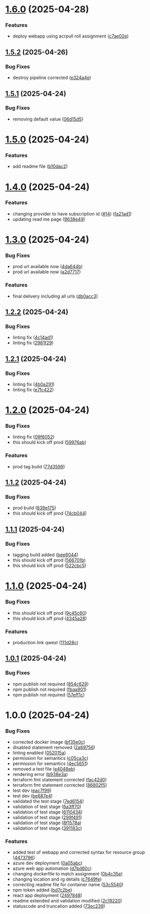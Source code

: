 # [1.6.0](https://github.com/zgithub2022/azure-react-app/compare/v1.5.2...v1.6.0) (2025-04-28)


### Features

* deploy webapp using acrpull roll assignment ([c7ae02e](https://github.com/zgithub2022/azure-react-app/commit/c7ae02e9b18ec70edc95685d6ebfc33bfe6c632b))

## [1.5.2](https://github.com/zgithub2022/azure-react-app/compare/v1.5.1...v1.5.2) (2025-04-26)


### Bug Fixes

* destroy pipeline corrected ([e324a4e](https://github.com/zgithub2022/azure-react-app/commit/e324a4e013442f2f14c338f4f09c698bca873228))

## [1.5.1](https://github.com/zgithub2022/azure-react-app/compare/v1.5.0...v1.5.1) (2025-04-24)


### Bug Fixes

* removing default value  ([06d15d5](https://github.com/zgithub2022/azure-react-app/commit/06d15d5520afe7e90027e58cf08e21a3857bc50a))

# [1.5.0](https://github.com/zgithub2022/azure-react-app/compare/v1.4.0...v1.5.0) (2025-04-24)


### Features

* add readme file ([b10dac2](https://github.com/zgithub2022/azure-react-app/commit/b10dac2c091daa3f11e0e402dfc34a2aa33baad4))

# [1.4.0](https://github.com/zgithub2022/azure-react-app/compare/v1.3.0...v1.4.0) (2025-04-24)


### Features

* changing provider to have subscription id ([#14](https://github.com/zgithub2022/azure-react-app/issues/14)) ([fa21ad1](https://github.com/zgithub2022/azure-react-app/commit/fa21ad1a1ccc3e4eb934fbb83898934e37a699fb))
* updating read me page  ([9638e49](https://github.com/zgithub2022/azure-react-app/commit/9638e499cad97cc8649a3169446e920637793c5c))

# [1.3.0](https://github.com/zgithub2022/azure-react-app/compare/v1.2.2...v1.3.0) (2025-04-24)


### Bug Fixes

* prod url available now ([4da644b](https://github.com/zgithub2022/azure-react-app/commit/4da644bf9f520a560a2c41b733b7ac877d137a97))
* prod url available now ([a2d7717](https://github.com/zgithub2022/azure-react-app/commit/a2d77171e61390ab14d3b40aec73ec642f9a2557))


### Features

* final delivery including all urls ([db0acc3](https://github.com/zgithub2022/azure-react-app/commit/db0acc35a7767504ef709a6ff709182bda28eea8))

## [1.2.2](https://github.com/zgithub2022/azure-react-app/compare/v1.2.1...v1.2.2) (2025-04-24)


### Bug Fixes

* linting fix ([4c14ad1](https://github.com/zgithub2022/azure-react-app/commit/4c14ad1c171eeb8a6202e23ea643fe012dcf4a52))
* linting fix ([2981f29](https://github.com/zgithub2022/azure-react-app/commit/2981f29507d33d642db7bc5972fc0683e914e366))

## [1.2.1](https://github.com/zgithub2022/azure-react-app/compare/v1.2.0...v1.2.1) (2025-04-24)


### Bug Fixes

* linting fix ([4b0a291](https://github.com/zgithub2022/azure-react-app/commit/4b0a29180e7464d7c5ffedd5e71cfdfda9713eaf))
* linting fix ([e7fc422](https://github.com/zgithub2022/azure-react-app/commit/e7fc4221b54eb0b2534762ac78a482f8cac4d74a))

# [1.2.0](https://github.com/zgithub2022/azure-react-app/compare/v1.1.2...v1.2.0) (2025-04-24)


### Bug Fixes

* linting fix ([09f6052](https://github.com/zgithub2022/azure-react-app/commit/09f60523f0f2dbf7c10619358368f7439b1234fe))
* this should kick off prod ([59976ab](https://github.com/zgithub2022/azure-react-app/commit/59976abc92163d197c3335fcf3de644425ff5531))


### Features

* prod tag build ([77d3599](https://github.com/zgithub2022/azure-react-app/commit/77d3599d0b33749c573699f54e85b12155da6f4a))

## [1.1.2](https://github.com/zgithub2022/azure-react-app/compare/v1.1.1...v1.1.2) (2025-04-24)


### Bug Fixes

* prod build ([839e175](https://github.com/zgithub2022/azure-react-app/commit/839e175f2ddb6f7da5ae023e628f1eceb7826427))
* this should kick off prod ([74cb044](https://github.com/zgithub2022/azure-react-app/commit/74cb0442cc51b5cdbc96a3a74131ab0e8fbcc01c))

## [1.1.1](https://github.com/zgithub2022/azure-react-app/compare/v1.1.0...v1.1.1) (2025-04-24)


### Bug Fixes

* tagging build added ([bee6044](https://github.com/zgithub2022/azure-react-app/commit/bee6044cd2e2cc8d8e3c58fe650dfe734addb3b3))
* this should kick off prod ([566701b](https://github.com/zgithub2022/azure-react-app/commit/566701ba6730e2f21b59f1f42975cf2524a554d5))
* this should kick off prod ([522cbc5](https://github.com/zgithub2022/azure-react-app/commit/522cbc5b12dae8c25b7204733ebdc995a9dd2e39))

# [1.1.0](https://github.com/zgithub2022/azure-react-app/compare/v1.0.1...v1.1.0) (2025-04-24)


### Bug Fixes

* this should kick off prod ([9c45c60](https://github.com/zgithub2022/azure-react-app/commit/9c45c60686b3eb11ac494d7c0a40f64f7695f811))
* this should kick off prod ([4345a28](https://github.com/zgithub2022/azure-react-app/commit/4345a28f6634c76b7bb09e87d75370472b1bf276))


### Features

* production link qwest ([111d28c](https://github.com/zgithub2022/azure-react-app/commit/111d28c7052f96e0159942e222f70647f62f720a))

## [1.0.1](https://github.com/zgithub2022/azure-react-app/compare/v1.0.0...v1.0.1) (2025-04-24)


### Bug Fixes

* npm publish not required ([854c629](https://github.com/zgithub2022/azure-react-app/commit/854c629cb5b97b9cc7108cd11825b4fa13eff9f7))
* npm publish not required ([fbaa901](https://github.com/zgithub2022/azure-react-app/commit/fbaa901da543e608dac4c4744525521292a75afb))
* npm publish not required ([57eff1c](https://github.com/zgithub2022/azure-react-app/commit/57eff1c18d1f5cbfdcfa91b7f80830f20f4f1ded))

# 1.0.0 (2025-04-24)


### Bug Fixes

* corrected docker image ([bf35e0c](https://github.com/zgithub2022/azure-react-app/commit/bf35e0c58096d29f82e4abfad9b2afded676fc41))
* disabled statement removed ([2a69756](https://github.com/zgithub2022/azure-react-app/commit/2a6975694d8ddcc07e3a6d1a837e71591422a49d))
* linting enabled ([052015a](https://github.com/zgithub2022/azure-react-app/commit/052015a699699cc3732aa13a92ba55b4b5b520a0))
* permission for semantics ([c05ca3c](https://github.com/zgithub2022/azure-react-app/commit/c05ca3cfa16cb2703200a887e08f8225feef1f5a))
* permission for semantics ([4ec5651](https://github.com/zgithub2022/azure-react-app/commit/4ec5651396d5522c4e63f996824fe4e6d32ce6a0))
* removed a test file ([e4048eb](https://github.com/zgithub2022/azure-react-app/commit/e4048eb82c4ee2c30b99ea9537a1ac75accbc699))
* rendering error ([b938e3a](https://github.com/zgithub2022/azure-react-app/commit/b938e3aadfd5eb42c0b375ace3e0899d95b9bbf9))
* terraform fmt statement corrected ([fac42d0](https://github.com/zgithub2022/azure-react-app/commit/fac42d003287483279385bcf99aea90266563c69))
* terraform fmt statement corrected ([86802f5](https://github.com/zgithub2022/azure-react-app/commit/86802f527fb288af74d8c8ac068671ae502f3f01))
* test dev ([eac7f99](https://github.com/zgithub2022/azure-react-app/commit/eac7f9964f08ba89973f6e986fd737a823b3f192))
* test dev ([be687e4](https://github.com/zgithub2022/azure-react-app/commit/be687e44730b39c27af123e25ef1ba6e0513cf05))
* validated the test stage ([7ed6154](https://github.com/zgithub2022/azure-react-app/commit/7ed6154ecbafd0b024fb1e571bdc3e899bb50f8a))
* validation of test stage ([6a3ff70](https://github.com/zgithub2022/azure-react-app/commit/6a3ff709a0d9e882ba9f4e15e3d738738dffd4a3))
* validation of test stage ([6110434](https://github.com/zgithub2022/azure-react-app/commit/6110434acde95e58c299d731bead655977851c54))
* validation of test stage ([299f491](https://github.com/zgithub2022/azure-react-app/commit/299f491fd89f322a05e459205f0c0087fa0a5335))
* validation of test stage ([8f1578a](https://github.com/zgithub2022/azure-react-app/commit/8f1578a1de59169fc9d8535df29238c939a7a034))
* validation of test stage ([391183c](https://github.com/zgithub2022/azure-react-app/commit/391183cacb3400a4c94591d6f39ce01f1d9b62a1))


### Features

* added test of webapp and corrected syntax for resource group ([4473796](https://github.com/zgithub2022/azure-react-app/commit/4473796062d45d41372d4eb58abf5d28e1e59c31))
* azure dev deployment ([0a05abc](https://github.com/zgithub2022/azure-react-app/commit/0a05abc834d5e1c5c916f8f4ca0046caf443cfa3))
* azure web app automation ([d7bd60c](https://github.com/zgithub2022/azure-react-app/commit/d7bd60c8d243cbc2945cd12a8406995b65ce9b91))
* changing dockerfile to match assignment ([0b4c35e](https://github.com/zgithub2022/azure-react-app/commit/0b4c35ea660d0a5c653a2e00b9acf411728c9c75))
* changing location and rg details ([c7649fe](https://github.com/zgithub2022/azure-react-app/commit/c7649fe361de7cbd4eababb6d7bdffb75342daf6))
* correcting readme file for container name ([53c5540](https://github.com/zgithub2022/azure-react-app/commit/53c55403cfb9f3460deb0917f60718ba52d28ccd))
* npm token added ([bd7c2be](https://github.com/zgithub2022/azure-react-app/commit/bd7c2be11164e4dec5ae2da569521f75f16a271d))
* react app deployment ([2497848](https://github.com/zgithub2022/azure-react-app/commit/2497848182d52397cdcffed1bb3988cc9f23295f))
* readme extended and validation modified ([2c19220](https://github.com/zgithub2022/azure-react-app/commit/2c1922051fa092978152c558f303864eec31b1c9))
* statuscode and truncation added ([73ec239](https://github.com/zgithub2022/azure-react-app/commit/73ec23923c62d5c2c30a1c748c6a27a9e81bc988))
